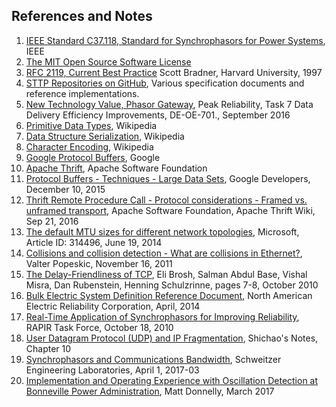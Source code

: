 ## References and Notes

1. <a name="ref1"></a>[IEEE Standard C37.118, Standard for Synchrophasors for Power Systems](https://standards.ieee.org/findstds/standard/C37.118.2-2011.html), IEEE
2. <a name="ref2"></a>[The MIT Open Source Software License](../LICENSE)
3. <a name="ref3"></a>[RFC 2119, Current Best Practice](https://tools.ietf.org/html/rfc2119) Scott Bradner, Harvard University, 1997
4. <a name="ref4"></a>[STTP Repositories on GitHub](https://github.com/sttp), Various specification documents and reference implementations.
5. <a name="ref5"></a>[New Technology Value, Phasor Gateway](https://www.naspi.org/naspi/sites/default/files/2017-03/PRSP_Phasor_Gateway_Whitepaper_Final_with_disclaimer_Final.pdf), Peak Reliability, Task 7 Data Delivery Efficiency Improvements, DE-OE-701., September 2016
6. <a name="ref6"></a>[Primitive Data Types](https://en.wikipedia.org/wiki/Primitive_data_type), Wikipedia
7. <a name="ref7"></a>[Data Structure Serialization](https://en.wikipedia.org/wiki/Serialization), Wikipedia
8. <a name="ref8"></a>[Character Encoding](https://en.wikipedia.org/wiki/Character_encoding), Wikipedia
9. <a name="ref9"></a>[Google Protocol Buffers](https://developers.google.com/protocol-buffers/), Google
10. <a name="ref10"></a>[Apache Thrift](https://thrift.apache.org/), Apache Software Foundation
11. <a name="ref11"></a>[Protocol Buffers - Techniques - Large Data Sets](https://developers.google.com/protocol-buffers/docs/techniques#large-data), Google Developers, December 10, 2015
12. <a name="ref12"></a>[Thrift Remote Procedure Call - Protocol considerations - Framed vs. unframed transport](https://github.com/apache/thrift/blob/master/doc/specs/thrift-rpc.md#framed-vs-unframed-transport), Apache Software Foundation, Apache Thrift Wiki, Sep 21, 2016
13. <a name="ref13"></a>[The default MTU sizes for different network topologies](https://support.microsoft.com/en-us/help/314496/the-default-mtu-sizes-for-different-network-topologies), Microsoft, Article ID: 314496, June 19, 2014
14. <a name="ref14"></a>[Collisions and collision detection - What are collisions in Ethernet?](https://howdoesinternetwork.com/2011/collisions), Valter Popeskic, November 16, 2011
15. <a name="ref15"></a>[The Delay-Friendliness of TCP](http://dna-pubs.cs.columbia.edu/citation/paperfile/164/votcp-cucs-023-07.pdf), Eli Brosh, Salman Abdul Base, Vishal Misra, Dan Rubenstein, Henning Schulzrinne, pages 7-8, October 2010
16. <a name="ref16"></a>[Bulk Electric System Definition Reference Document](http://www.nerc.com/pa/RAPA/BES%20DL/bes_phase2_reference_document_20140325_final_clean.pdf), North American Electric Reliability Corporation, April, 2014
17. <a name="ref17"></a>[Real-Time Application of Synchrophasors for Improving Reliability](http://www.nerc.com/docs/oc/rapirtf/RAPIR%20final%20101710.pdf), RAPIR Task Force, October 18, 2010
18. <a name="ref18"></a>[User Datagram Protocol (UDP) and IP Fragmentation](https://notes.shichao.io/tcpv1/ch10/#ip-fragmentation), Shichao's Notes, Chapter 10
19. <a name="ref19"></a>[Synchrophasors and Communications Bandwidth](https://selinc.com/solutions/synchrophasors/report/115281/#different-communications-methods-using-sel-pmus-and-pdcs), Schweitzer Engineering Laboratories, April 1, 2017-03
20. <a name="ref20"></a>[Implementation and Operating Experience with Oscillation Detection at Bonneville Power Administration](https://www.naspi.org/sites/default/files/2017-03/01_bpa_donnelly_NASPI_presentation.pdf), Matt Donnelly, March 2017
